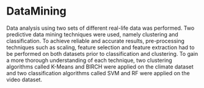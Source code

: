 # DataMining
Data analysis using two sets of different real-life data was
performed. Two predictive data mining techniques were used,
namely clustering and classification. To achieve reliable and
accurate results, pre-processing techniques such as scaling,
feature selection and feature extraction had to be performed on
both datasets prior to classification and clustering. To gain a more
thorough understanding of each technique, two clustering
algorithms called K-Means and BIRCH were applied on the
climate dataset and two classification algorithms called SVM and
RF were applied on the video dataset.
